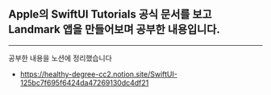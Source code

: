 ## Apple의 SwiftUI Tutorials 공식 문서를 보고 Landmark 앱을 만들어보며 공부한 내용입니다.
----
공부한 내용을 노션에 정리했습니다
- https://healthy-degree-cc2.notion.site/SwiftUI-125bc7f695f6424da47269130dc4df21
